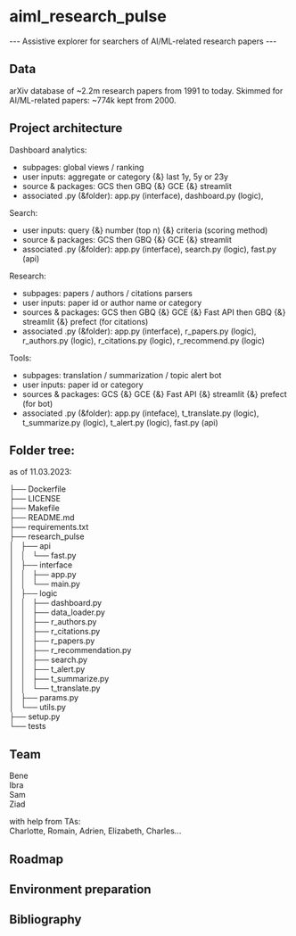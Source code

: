 # aiml_research_pulse
--- Assistive explorer for searchers of AI/ML-related research papers ---

## Data
arXiv database of ~2.2m research papers from 1991 to today.
Skimmed for AI/ML-related papers: ~774k kept from 2000.


## Project architecture
Dashboard analytics:
- subpages: global views / ranking
- user inputs: aggregate or category {&} last 1y, 5y or 23y
- source & packages: GCS then GBQ {&} GCE {&} streamlit
- associated .py (&folder): app.py (interface), dashboard.py (logic),

Search:
- user inputs: query {&} number (top n) {&} criteria (scoring method)
- source & packages: GCS then GBQ {&} GCE {&} streamlit
- associated .py (&folder): app.py (interface), search.py (logic), fast.py (api)

Research:
- subpages: papers / authors / citations parsers
- user inputs: paper id or author name or category
- sources & packages: GCS then GBQ {&} GCE {&} Fast API then GBQ {&} streamlit {&} prefect (for citations)
- associated .py (&folder): app.py (interface), r_papers.py (logic), r_authors.py (logic), r_citations.py (logic), r_recommend.py (logic)

Tools:
- subpages: translation / summarization / topic alert bot
- user inputs: paper id or category
- sources & packages: GCS {&} GCE {&} Fast API {&} streamlit {&} prefect (for bot)
- associated .py (&folder): app.py (inteface), t_translate.py (logic), t_summarize.py (logic), t_alert.py (logic), fast.py (api)

## Folder tree:
 as of 11.03.2023:

├── Dockerfile\
├── LICENSE\
├── Makefile\
├── README.md\
├── requirements.txt\
├── research_pulse\
│   ├── api\
│   │   └── fast.py\
│   ├── interface\
│   │   ├── app.py\
│   │   └── main.py\
│   ├── logic\
│   │   ├── dashboard.py\
│   │   ├── data_loader.py\
│   │   ├── r_authors.py\
│   │   ├── r_citations.py\
│   │   ├── r_papers.py\
│   │   ├── r_recommendation.py\
│   │   ├── search.py\
│   │   ├── t_alert.py\
│   │   ├── t_summarize.py\
│   │   └── t_translate.py\
│   ├── params.py\
│   └── utils.py\
├── setup.py\
└── tests

## Team
Bene\
Ibra\
Sam\
Ziad

with help from TAs: \
Charlotte, Romain, Adrien, Elizabeth, Charles...

## Roadmap

## Environment preparation

## Bibliography
